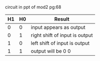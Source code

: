 circuit in ppt of mod2 pg:68 

H1 | H0 | Result
---|---|---- 
0 | 0 | input appears as output
 0 | 1 | right shift of input is output
 1 | 0 | left shift of input is output
 1 | 1 | output will be 0 0 



